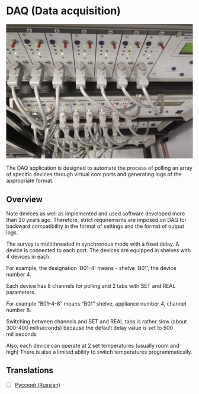 # DAQ (Data acquisition)
<div align="center">
    <img src="./IMG_20181107_133539.jpg" alt="Device" />
  </a>
</div>

The DAQ application is designed to automate the process of polling an array of specific devices through virtual com ports and generating logs of the appropriate format.
## Overview
Note devices as well as implemented and used software developed more than 20 years ago.
Therefore, strict requirements are imposed on DAQ for backward compatibility in the format of settings and the format of output logs.

The survey is multithreaded in synchronous mode with a fixed delay.
A device is connected to each port. The devices are equipped in shelves with 4 devices in each.

For example, the designation 'B01-4' means - shelve 'B01', the device number 4.

Each device has 8 channels for polling and 2 tabs with SET and REAL parameters.

For example “B01-4-8” means “B01” shelve, appliance number 4, channel number 8.

Switching between channels and SET and REAL tabs is rather slow (about 300-400 milliseconds) because the default delay value is set to 500 milliseconds

Also, each device can operate at 2 set temperatures (usually room and high)
There is also a limited ability to switch temperatures programmatically.


## Translations
- [ ] [Русский (Russian)](./topics/ru/readme.md)

